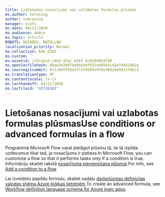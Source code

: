 ```yaml
---
title: Lietošanas nosacījumi vai uzlabotas formulas plūsmas
ms.author: toresing
author: tomresing
manager: scotv
ms.date: 04/21/2020
ms.audience: Admin
ms.topic: article
ROBOTS: NOINDEX, NOFOLLOW
localization_priority: Normal
ms.collection: Adm_O365
ms.custom: ''
ms.assetid: c25cae12-c04d-43ac-b26f-bc0264854f48
ms.openlocfilehash: 88ae3420d7be6bba9f032a99564c43e7d4d24b2d
ms.sourcegitcommit: 631cbb5f03e5371f0995e976536d24e9d13746c3
ms.translationtype: MT
ms.contentlocale: lv-LV
ms.lasthandoff: 04/22/2020
ms.locfileid: "43726363"
---
```

# <a name="use-conditions-or-advanced-formulas-in-a-flow"></a><span data-ttu-id="8a696-102">Lietošanas nosacījumi vai uzlabotas formulas plūsmas</span><span class="sxs-lookup"><span data-stu-id="8a696-102">Use conditions or advanced formulas in a flow</span></span>

<span data-ttu-id="8a696-103">Programmā Microsoft Flow varat pielāgot plūsmu tā, lai tā izpilda uzdevumus tikai tad, ja nosacījums ir patiess.</span><span class="sxs-lookup"><span data-stu-id="8a696-103">In Microsoft Flow, you can customize a flow so that it performs tasks only if a condition is true.</span></span> <span data-ttu-id="8a696-104">Informāciju skatiet rakstā [nosacījuma pievienošana plūsmai](https://go.microsoft.com/fwlink/?linkid=872112).</span><span class="sxs-lookup"><span data-stu-id="8a696-104">For info, see [Add a condition to a flow](https://go.microsoft.com/fwlink/?linkid=872112).</span></span>
  
<span data-ttu-id="8a696-105">Lai izveidotu papildu formulu, skatiet sadaļu [darbplūsmas definīcijas valodas shēma Azure loģikas lietotnēm](https://aka.ms/logicexpressions).</span><span class="sxs-lookup"><span data-stu-id="8a696-105">To create an advanced formula, see [Workflow definition language schema for Azure logic apps](https://aka.ms/logicexpressions).</span></span>
  

